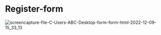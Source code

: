 # Register-form

![screencapture-file-C-Users-ABC-Desktop-form-form-html-2022-12-09-15_33_13](https://user-images.githubusercontent.com/119997675/206676882-c54fe210-db72-4968-a368-859e74b9f490.png)
